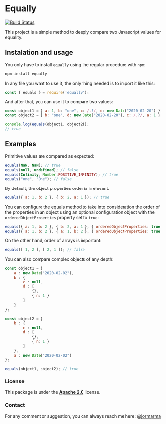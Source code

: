 # Equally

[![Build Status](https://travis-ci.org/jormarma/equally.svg?branch=master)](https://travis-ci.org/jormarma/equally)

This project is a simple method to deeply compare two Javascript values for equality.

## Instalation and usage

You only have to install `equally` using the regular procedure with `npm`:

```javascript
npm install equally
```

In any file you want to use it, the only thing needed is to import it like this:

```javascript
const { equals } = require('equally');
```

And after that, you can use it to compare two values:

```javascript
const object1 = { a: 1, b: "one", c: /.?/, d: new Date("2020-02-20") };
const object2 = { b: "one", d: new Date("2020-02-20"), c: /.?/, a: 1 };

console.log(equals(object1, object2));
// true
```

## Examples

Primitive values are compared as expected:

```javascript
equals(NaN, NaN); // true
equals(null, undefined); // false
equals(Infinity, Number.POSITIVE_INFINITY); // true
equals("one", "One"); // false
```

By default, the object properties order is irrelevant:

```javascript
equals({ a: 1, b: 2 }, { b: 2, a: 1 }); // true
```

You can configure the equals method to take into consideration the order of the properties in an object using an optional configuration object with the `orderedObjectProperties` property set to `true`:

```javascript
equals({ a: 1, b: 2 }, { b: 2, a: 1 }, { orderedObjectProperties: true }); // false
equals({ a: 1, b: 2 }, { a: 1, b: 2 }, { orderedObjectProperties: true }); // true
```

On the other hand, order of arrays is important:

```javascript
equals([ 1, 2 ], [ 2, 1 ]); // false
```

You can also compare complex objects of any depth:

```javascript
const object1 = {
    a : new Date("2020-02-02"),
    b : {
        c : null,
        d : [
            {},
            { n: 1 }
        ]
    }
};

const object2 = {
    b : {
        c : null,
        d : [
            {},
            { n: 1 }
        ]
    },
    a : new Date("2020-02-02")
};

equals(object1, object2); // true
```

### License

This package is under the [**Apache 2.0**]([https://](https://opensource.org/licenses/Apache-2.0)) license.

### Contact

For any comment or suggestion, you can always reach me here: [@jormarma](https://twitter.com/jormarma)
